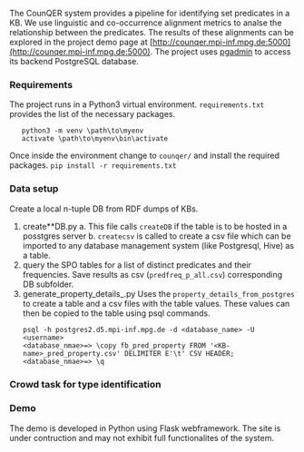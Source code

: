The CounQER system provides a pipeline for identifying set predicates in a KB. We use linguistic and co-occurrence alignment metrics to analse the relationship between the predicates. The results of these alignments can be explored in the project demo page at [http://counqer.mpi-inf.mpg.de:5000](http://counqer.mpi-inf.mpg.de:5000). The project uses [pgadmin](https://www.pgadmin.org/download/) to access its backend PostgreSQL database. 

### Requirements
The project runs in a Python3 virtual environment. `requirements.txt` provides the list of the necessary packages.
```mkdir \path\to\myenv
   python3 -m venv \path\to\myenv
   activate \path\to\myenv\bin\activate
```
Once inside the environment change to `counqer/` and install the required packages.
```pip install -r requirements.txt```

### Data setup
Create a local n-tuple DB from RDF dumps of KBs.

1. create*<KB-name>*DB.py
	a. This file calls `createDB` if the table is to be hosted in a posstgres server
	b. `createcsv` is called to create a csv file which can be imported to any database management system (like Postgresql, Hive) as a table.
2. query the SPO tables for a list of distinct predicates and their frequencies. Save results as csv (`predfreq_p_all.csv`) corresponding DB subfolder.
3. generate_property_details_<KB-name>.py
	Uses the `property_details_from_postgres` to create a table and a csv files with the table values. These values can then be copied to the table using psql commands.
	```psql
	psql -h postgres2.d5.mpi-inf.mpg.de -d <database_name> -U <username>
	<database_nmae>=> \copy fb_pred_property FROM '<KB-name>_pred_property.csv' DELIMITER E'\t' CSV HEADER;
	<database_nmae>=> \q
	```

### Crowd task for type identification

### Demo 

The demo is developed in Python using Flask webframework. The site is under contruction and may not exhibit full functionalites of the system. 